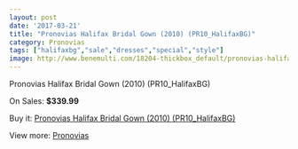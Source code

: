 ```yaml
---
layout: post
date: '2017-03-21'
title: "Pronovias Halifax Bridal Gown (2010) (PR10_HalifaxBG)"
category: Pronovias
tags: ["halifaxbg","sale","dresses","special","style"]
image: http://www.benemulti.com/18204-thickbox_default/pronovias-halifax-bridal-gown-2010-pr10halifaxbg.jpg
---
```

Pronovias Halifax Bridal Gown (2010) (PR10_HalifaxBG)

On Sales: **$339.99**
<a href="https://www.benemulti.com/en/pronovias/6892-pronovias-halifax-bridal-gown-2010-pr10halifaxbg.html"><amp-img layout="responsive" width="600" height="600" src="//www.benemulti.com/18204-thickbox_default/pronovias-halifax-bridal-gown-2010-pr10halifaxbg.jpg" alt="Pronovias Halifax Bridal Gown (2010) (PR10_HalifaxBG) 0" /></a>
<a href="https://www.benemulti.com/en/pronovias/6892-pronovias-halifax-bridal-gown-2010-pr10halifaxbg.html"><amp-img layout="responsive" width="600" height="600" src="//www.benemulti.com/18206-thickbox_default/pronovias-halifax-bridal-gown-2010-pr10halifaxbg.jpg" alt="Pronovias Halifax Bridal Gown (2010) (PR10_HalifaxBG) 1" /></a>
<a href="https://www.benemulti.com/en/pronovias/6892-pronovias-halifax-bridal-gown-2010-pr10halifaxbg.html"><amp-img layout="responsive" width="600" height="600" src="//www.benemulti.com/18205-thickbox_default/pronovias-halifax-bridal-gown-2010-pr10halifaxbg.jpg" alt="Pronovias Halifax Bridal Gown (2010) (PR10_HalifaxBG) 2" /></a>

Buy it: [Pronovias Halifax Bridal Gown (2010) (PR10_HalifaxBG)](https://www.benemulti.com/en/pronovias/6892-pronovias-halifax-bridal-gown-2010-pr10halifaxbg.html "Pronovias Halifax Bridal Gown (2010) (PR10_HalifaxBG)")

View more: [Pronovias](https://www.benemulti.com/en/55-pronovias "Pronovias")